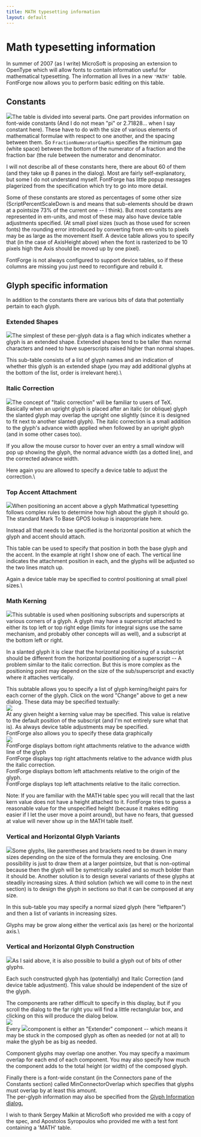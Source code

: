 ```yaml
---
title: MATH typesetting information
layout: default
---
```



Math typesetting information
============================

In summer of 2007 (as I write) MicroSoft is proposing an extension to
OpenType which will allow fonts to contain information useful for
mathematical typesetting. The information all lives in a new
`'MATH' `table. FontForge now allows you to perform basic editing on
this table.

Constants
---------

![](img/MATH-Constants.png)The table is divided into several parts. One part
provides information on font-wide constants (And I do not mean "pi" or
2.71828... when I say constant here). These have to do with the size of
various elements of mathematical formulae with respect to one another,
and the spacing between them. So `FractionNumeratorGapMin` specifies the
minimum gap (white space) between the bottom of the numerator of a
fraction and the fraction bar (the rule between the numerator and
denominator.

I will not describe all of these constants here, there are about 60 of
them (and they take up 8 panes in the dialog). Most are fairly
self-explanatory, but some I do not understand myself. FontForge has
little popup messages plagerized from the specification which try to go
into more detail.

Some of these constants are stored as percentages of some other size
(ScriptPercentScaleDown is and means that sub-elements should be drawn
at a pointsize 73% of the current one -- I think). But most constants
are represented in em-units, and most of these may also have device
table adjustments specified. (At small pixel sizes (such as those used
for screen fonts) the rounding error introduced by converting from
em-units to pixels may be as large as the movement itself. A device
table allows you to specify that (in the case of AxisHeight above) when
the font is rasterized to be 10 pixels high the Axis should be moved up
by one pixel).

FontForge is not always configured to support device tables, so if these
columns are missing you just need to reconfigure and rebuild it.

Glyph specific information
--------------------------

In addition to the constants there are various bits of data that
potentially pertain to each glyph.

### Extended Shapes

![](img/MATH-Exten.png)The simplest of these per-glyph data is a flag which
indicates whether a glyph is an extended shape. Extended shapes tend to
be taller than normal characters and need to have superscripts raised
higher than normal shapes.

This sub-table consists of a list of glyph names and an indication of
whether this glyph is an extended shape (you may add additional glyphs
at the bottom of the list, order is irrelevant here).\

### Italic Correction

![](img/MATH-Italic.png)The concept of "Italic correction" will be familiar
to users of TeX. Basically when an upright glyph is placed after an
italic (or oblique) glyph the slanted glyph may overlap the upright one
slightly (since it is designed to fit next to another slanted glyph).
The italic correction is a small addition to the glyph's advance width
applied when followed by an upright glyph (and in some other cases too).

If you allow the mouse cursor to hover over an entry a small window will
pop up showing the glyph, the normal advance width (as a dotted line),
and the corrected advance width.

Here again you are allowed to specify a device table to adjust the
correction.\

### Top Accent Attachment

![](img/MATH-TopAccent.png)When positioning an accent above a glyph
Mathmatical typesetting follows complex rules to determine how high
about the glyph it should go. The standard Mark To Base GPOS lookup is
inappropriate here.

Instead all that needs to be specified is the horizontal position at
which the glyph and accent should attach.

This table can be used to specify that position in both the base glyph
and the accent. In the example at right I show one of each. The vertical
line indicates the attachment position in each, and the glyphs will be
adjusted so the two lines match up.

Again a device table may be specified to control positioning at small
pixel sizes.\

### Math Kerning

![](img/MATH-MathKern.png)This subtable is used when positioning subscripts
and superscripts at various corners of a glyph. A glyph may have a
superscript attached to either its top left or top right edge (limits
for integral signs use the same mechanism, and probably other concepts
will as well), and a subscript at the bottom left or right.

In a slanted glyph it is clear that the horizontal positioning of a
subscript should be different from the horizontal positioning of a
superscript -- A problem similar to the italic correction. But this is
more complex as the positioning point may depend on the size of the
sub/superscript and exactly where it attaches vertically.

This subtable allows you to specify a list of glyph kerning/height pairs
for each corner of the glyph. Click on the word "Change" above to get a
new dialog. These data may be specified textually:\
 ![](img/MATH-MathKernText.png) \
 At any given height a kerning value may be specified. This value is
relative to the default position of the subscript (and I'm not entirely
sure what that is). As always device table adjustments may be
specified.\
 FontForge also allows you to specify these data graphically\
 ![](img/MATH-MathKernGraph.png)\
 FontForge displays bottom right attachments relative to the advance
width line of the glyph\
 FontForge displays top right attachments relative to the advance width
plus the italic correction.\
 FontForge displays bottom left attachments relative to the origin of
the glyph.\
 FontForge displays top left attachments relative to the italic
correction.

Note: If you are familiar with the MATH table spec you will recall that
the last kern value does not have a height attached to it. FontForge
tries to guess a reasonable value for the unspecified height (because it
makes editing easier if I let the user move a point around), but have no
fears, that guessed at value will never show up in the MATH table
itself.

### Vertical and Horizontal Glyph Variants

![](img/MATH-VertVariants.png)Some glyphs, like parentheses and brackets
need to be drawn in many sizes depending on the size of the formula they
are enclosing. One possibility is just to draw them at a larger
pointsize, but that is non-optimal because then the glyph will be
symetrically scaled and so much bolder than it should be. Another
solution is to design several variants of these glyphs at steadily
increasing sizes. A third solution (which we will come to in the next
section) is to design the glyph in sections so that it can be composed
at any size.

In this sub-table you may specify a normal sized glyph (here
"leftparen") and then a list of variants in increasing sizes.

Glyphs may be grow along either the vertical axis (as here) or the
horizontal axis.\

### Vertical and Horizontal Glyph Construction

![](img/MATH-GlyphConstruction.png)As I said above, it is also possible to
build a glyph out of bits of other glyphs.

Each such constructed glyph has (potentially) and Italic Correction (and
device table adjustment). This value should be independent of the size
of the glyph.

The components are rather difficult to specify in this display, but if
you scroll the dialog to the far right you will find a little
rectanglular box, and clicking on this will produce the dialog below. \
 ![](img/MATH-GlyphConstructionDlg.png) \
 Every ![](img/MATH-GlyphConstructed.png)component is either an "Extender"
component -- which means it may be stuck in the composed glyph as often
as needed (or not at all) to make the glyph be as big as needed.

Component glyphs may overlap one another. You may specify a maximum
overlap for each end of each component. You may also specify how much
the component adds to the total height (or width) of the composed glyph.

Finally there is a font-wide constant (in the Connectors pane of the
Constants section) called MinConnectorOverlap which specifies that
glyphs must overlap by at least this amount.\
 The per-glyph information may also be specified from the [Glyph
Information dialog.](charinfo.html)

I wish to thank Sergey Malkin at MicroSoft who provided me with a copy
of the spec, and Apostolos Syropoulos who provided me with a test font
containing a 'MATH' table.
